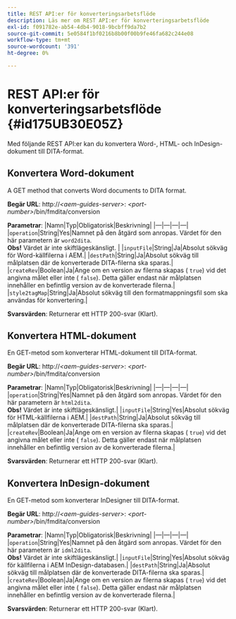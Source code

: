 ```yaml
---
title: REST API:er för konverteringsarbetsflöde
description: Läs mer om REST API:er för konverteringsarbetsflöde
exl-id: f091782e-ab54-4db4-9018-9bcbff9da7b2
source-git-commit: 5e0584f1bf0216b8b00f00b9fe46fa682c244e08
workflow-type: tm+mt
source-wordcount: '391'
ht-degree: 0%

---
```


# REST API:er för konverteringsarbetsflöde {#id175UB30E05Z}

Med följande REST API:er kan du konvertera Word-, HTML- och InDesign-dokument till DITA-format.

## Konvertera Word-dokument

A GET method that converts Word documents to DITA format.

**Begär URL**: http://*&lt;aem-guides-server>*: *&lt;port-number>*/bin/fmdita/conversion

**Parametrar**: |Namn|Typ|Obligatorisk|Beskrivning| |—|—|—|—| |``operation``|String|Yes|Namnet på den åtgärd som anropas. Värdet för den här parametern är ``word2dita``. <br> **Obs!** Värdet är inte skiftlägeskänsligt. | |`inputFile`|String|Ja|Absolut sökväg för Word-källfilerna i AEM.| |`destPath`|String|Ja|Absolut sökväg till målplatsen där de konverterade DITA-filerna ska sparas.| |`createRev`|Boolean|Ja|Ange om en version av filerna skapas \( `true`\) vid det angivna målet eller inte \( `false`\). Detta gäller endast när målplatsen innehåller en befintlig version av de konverterade filerna.| |`style2tagMap`|String|Ja|Absolut sökväg till den formatmappningsfil som ska användas för konvertering.|

**Svarsvärden**: Returnerar ett HTTP 200-svar \(Klart\).

## Konvertera HTML-dokument

En GET-metod som konverterar HTML-dokument till DITA-format.

**Begär URL**: http://*&lt;aem-guides-server>*: *&lt;port-number>*/bin/fmdita/conversion

**Parametrar**: |Namn|Typ|Obligatorisk|Beskrivning| |—|—|—|—| |`operation`|String|Yes|Namnet på den åtgärd som anropas. Värdet för den här parametern är ``html2dita``. <br> **Obs!** Värdet är inte skiftlägeskänsligt.| |`inputFile`|String|Yes|Absolut sökväg för HTML-källfilerna i AEM.| |`destPath`|String|Ja|Absolut sökväg till målplatsen där de konverterade DITA-filerna ska sparas.| |`createRev`|Boolean|Ja|Ange om en version av filerna skapas \( `true`\) vid det angivna målet eller inte \( `false`\). Detta gäller endast när målplatsen innehåller en befintlig version av de konverterade filerna.|

**Svarsvärden**: Returnerar ett HTTP 200-svar \(Klart\).

## Konvertera InDesign-dokument

En GET-metod som konverterar InDesigner till DITA-format.

**Begär URL**: http://*&lt;aem-guides-server>*: *&lt;port-number>*/bin/fmdita/conversion

**Parametrar**: |Namn|Typ|Obligatorisk|Beskrivning| |—|—|—|—| |``operation``|String|Yes|Namnet på den åtgärd som anropas. Värdet för den här parametern är ``idml2dita``. <br> **Obs!** Värdet är inte skiftlägeskänsligt.| |`inputFile`|String|Yes|Absolut sökväg för källfilerna i AEM InDesign-databasen.| |`destPath`|String|Ja|Absolut sökväg till målplatsen där de konverterade DITA-filerna ska sparas.| |`createRev`|Boolean|Ja|Ange om en version av filerna skapas \( `true`\) vid det angivna målet eller inte \( `false`\). Detta gäller endast när målplatsen innehåller en befintlig version av de konverterade filerna.|

**Svarsvärden**: Returnerar ett HTTP 200-svar \(Klart\).
